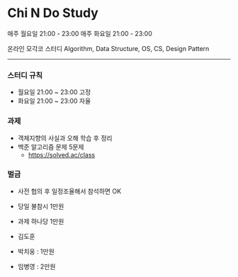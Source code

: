 # Chi N Do Study

매주 월요일 21:00 - 23:00
매주 화요일 21:00 - 23:00

온라인 모각코 스터디
Algorithm, Data Structure, OS, CS, Design Pattern

------------------------

### 스터디 규칙
- 월요일 21:00 ~ 23:00 고정
- 화요일 21:00 ~ 23:00 자율

### 과제
- 객체지향의 사실과 오해 학습 후 정리
- 백준 알고리즘 문제 5문제
  - https://solved.ac/class

### 벌금
- 사전 협의 후 일정조율해서 참석하면 OK
- 당일 불참시 1만원
- 과제 하나당 1만원

- 김도훈
- 박치웅 : 1만원
- 임병영 : 2만원
